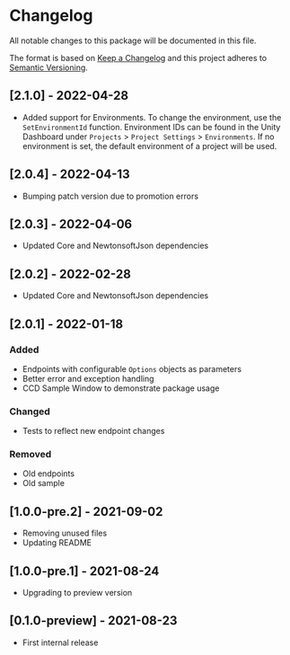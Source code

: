 # Changelog

All notable changes to this package will be documented in this file.

The format is based on [Keep a Changelog](http://keepachangelog.com/en/1.0.0/)
and this project adheres to [Semantic Versioning](http://semver.org/spec/v2.0.0.html).

## [2.1.0] - 2022-04-28
* Added support for Environments. To change the environment, use the `SetEnvironmentId` function. Environment IDs can be found in the Unity Dashboard under `Projects` > `Project Settings` > `Environments`. If no environment is set, the default environment of a project will be used.

## [2.0.4] - 2022-04-13
* Bumping patch version due to promotion errors
## [2.0.3] - 2022-04-06
* Updated Core and NewtonsoftJson dependencies

## [2.0.2] - 2022-02-28
* Updated Core and NewtonsoftJson dependencies

## [2.0.1] - 2022-01-18
### Added
- Endpoints with configurable `Options` objects as parameters
- Better error and exception handling
- CCD Sample Window to demonstrate package usage
### Changed
- Tests to reflect new endpoint changes
### Removed
- Old endpoints
- Old sample

## [1.0.0-pre.2] - 2021-09-02
* Removing unused files
* Updating README

## [1.0.0-pre.1] - 2021-08-24
* Upgrading to preview version

## [0.1.0-preview] - 2021-08-23
* First internal release
